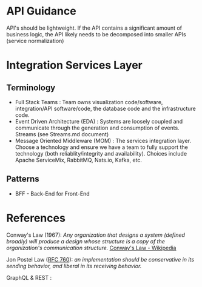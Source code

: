 

# API Guidance
API's should be lightweight.  If the API contains a significant amount of business logic, the API likely needs to be decomposed into smaller APIs (service normalization)

# Integration Services Layer

## Terminology
- Full Stack Teams : Team owns visualization code/software, integration/API software/code, the database code and the infrastructure code.
- Event Driven Architecture (EDA) : Systems are loosely coupled and communicate through the generation and consumption of events.  Streams (see Streams.md document)
- Message Oriented Middleware (MOM) : The services integration layer.  Choose a technology and ensure we have a team to fully support the technology (both reliablity/integrity and availability).  Choices include Apache ServiceMix, RabbitMQ, Nats.io, Kafka, etc.   


## Patterns
- BFF - Back-End for Front-End

# References
Conway's Law (1967): *Any organization that designs a system (defined broadly) will produce a design whose structure is a copy of the organization's communication structure.* [Conway's Law - Wikipedia](https://en.wikipedia.org/wiki/Conway's_law)

Jon Postel Law ([RFC 760](https://datatracker.ietf.org/doc/html/rfc791)): *an implementation should be conservative in its sending behavior, and liberal in its receiving behavior.*

GraphQL & REST :
